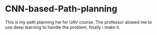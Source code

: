 # CNN-based-Path-planning

This is my path planning hw for UAV course. The professor alowed me to use deep learning to handle the problem, finally i make it.
